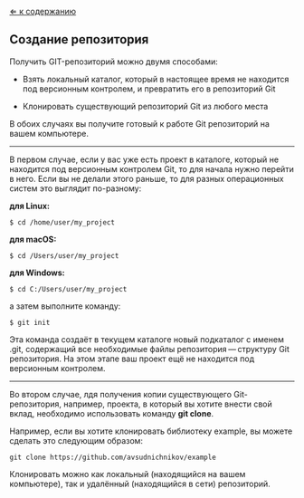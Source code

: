 [&lArr; к содержанию](readme.md)

## Создание репозитория 

Получить GIT-репозиторий можно двумя способами:

+ Взять локальный каталог, который в настоящее время не находится под версионным контролем, и превратить его в репозиторий Git

+ Клонировать существующий репозиторий Git из любого места

В обоих случаях вы получите готовый к работе Git репозиторий на вашем компьютере.


-----
В первом случае, если у вас уже есть проект в каталоге, который не находится под версионным контролем Git, то для начала нужно перейти в него. Если вы не делали этого раньше, то для разных операционных систем это выглядит по-разному:

**для Linux:**

~~~
$ cd /home/user/my_project
~~~

**для macOS:**

~~~
$ cd /Users/user/my_project
~~~

**для Windows:**

~~~
$ cd C:/Users/user/my_project
~~~

а затем выполните команду:

~~~
$ git init
~~~

Эта команда создаёт в текущем каталоге новый подкаталог с именем .git, содержащий все необходимые файлы репозитория — структуру Git репозитория. На этом этапе ваш проект ещё не находится под версионным контролем.

---

Во втором случае, лдя получения копии существующего Git-репозитория, например, проекта, в который вы хотите внести свой вклад, необходимо использовать команду **git clone**.

Например, если вы хотите клонировать библиотеку example, вы можете сделать это следующим образом:

~~~ 
git clone https://github.com/avsudnichnikov/example
~~~

Клонировать можно как локальный (находящийся на вашем компьютере), так и удалённый (находящийся в сети) репозиторий.